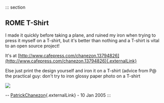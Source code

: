 ::: section
## ROME T-Shirt

I made it quickly before taking a plane, and ruined my iron when trying
to press it myself on a T-shirt, but it\'s better than nothing and a
T-shirt is vital to an open source project!

It\'s at
[http://www.cafepress.com/chanezon.13794826](http://www.cafepress.com/chanezon.13794826){.externalLink}

Else just print the design yourself and iron it on a T-shirt (advice
from P@ the practical guy: don\'t try to iron glossy paper photo on a
T-shirt

![](http://blogs.sun.com/roller/resources/pat/_rome-t-shirt.png)

\--
[PatrickChanezon](http://wiki.java.net/twiki/bin/view/Main/PatrickChanezon){.externalLink} -
10 Jan 2005
:::
